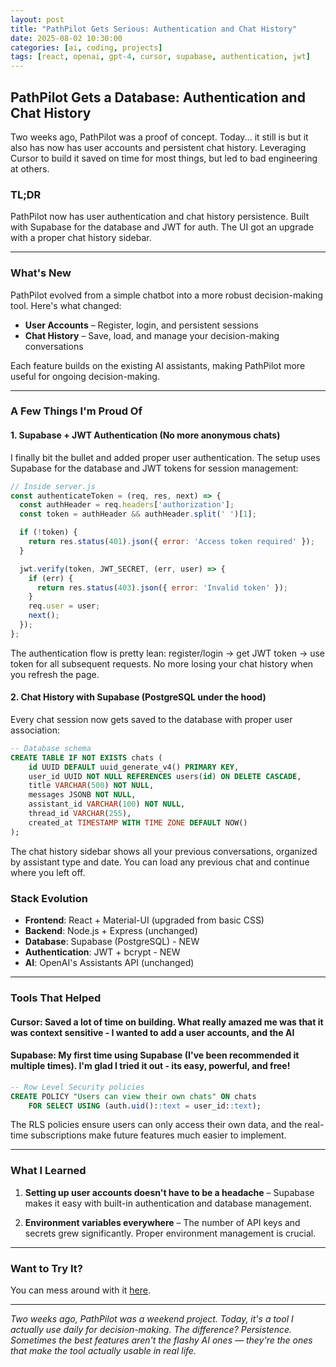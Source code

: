 ```yaml
---
layout: post
title: "PathPilot Gets Serious: Authentication and Chat History"
date: 2025-08-02 10:30:00
categories: [ai, coding, projects]
tags: [react, openai, gpt-4, cursor, supabase, authentication, jwt]
---
```


## PathPilot Gets a Database: Authentication and Chat History

Two weeks ago, PathPilot was a proof of concept. Today... it still is but it also has now has user accounts and persistent chat history. Leveraging Cursor to build it saved on time for most things, but led to bad engineering at others.

### TL;DR

PathPilot now has user authentication and chat history persistence. Built with Supabase for the database and JWT for auth. The UI got an  upgrade with a proper chat history sidebar.

---

### What's New

PathPilot evolved from a simple chatbot into a more robust decision-making tool. Here's what changed:

* **User Accounts** – Register, login, and persistent sessions
* **Chat History** – Save, load, and manage your decision-making conversations

Each feature builds on the existing AI assistants, making PathPilot more useful for ongoing decision-making.

---

### A Few Things I'm Proud Of

#### 1. **Supabase + JWT Authentication (No more anonymous chats)**

I finally bit the bullet and added proper user authentication. The setup uses Supabase for the database and JWT tokens for session management:

```javascript
// Inside server.js
const authenticateToken = (req, res, next) => {
  const authHeader = req.headers['authorization'];
  const token = authHeader && authHeader.split(' ')[1];

  if (!token) {
    return res.status(401).json({ error: 'Access token required' });
  }

  jwt.verify(token, JWT_SECRET, (err, user) => {
    if (err) {
      return res.status(403).json({ error: 'Invalid token' });
    }
    req.user = user;
    next();
  });
};
```

The authentication flow is pretty lean: register/login → get JWT token → use token for all subsequent requests. No more losing your chat history when you refresh the page.

#### 2. **Chat History with Supabase (PostgreSQL under the hood)**

Every chat session now gets saved to the database with proper user association:

```sql
-- Database schema
CREATE TABLE IF NOT EXISTS chats (
    id UUID DEFAULT uuid_generate_v4() PRIMARY KEY,
    user_id UUID NOT NULL REFERENCES users(id) ON DELETE CASCADE,
    title VARCHAR(500) NOT NULL,
    messages JSONB NOT NULL,
    assistant_id VARCHAR(100) NOT NULL,
    thread_id VARCHAR(255),
    created_at TIMESTAMP WITH TIME ZONE DEFAULT NOW()
);
```

The chat history sidebar shows all your previous conversations, organized by assistant type and date. You can load any previous chat and continue where you left off.


### Stack Evolution

* **Frontend**: React + Material-UI (upgraded from basic CSS)
* **Backend**: Node.js + Express (unchanged)
* **Database**: Supabase (PostgreSQL) - NEW
* **Authentication**: JWT + bcrypt - NEW
* **AI**: OpenAI's Assistants API (unchanged)

---

### Tools That Helped

#### **Cursor**: Saved a lot of time on building. What really amazed me was that it was context sensitive - I wanted to add a user accounts, and the AI 

#### **Supabase**: My first time using Supabase (I've been recommended it multiple times). I'm glad I tried it out - its easy, powerful, and free!

```sql
-- Row Level Security policies
CREATE POLICY "Users can view their own chats" ON chats
    FOR SELECT USING (auth.uid()::text = user_id::text);
```

The RLS policies ensure users can only access their own data, and the real-time subscriptions make future features much easier to implement.

---

### What I Learned

1. **Setting up user accounts doesn't have to be a headache** – Supabase makes it easy with built-in authentication and database management.

2. **Environment variables everywhere** – The number of API keys and secrets grew significantly. Proper environment management is crucial.

---


### Want to Try It?

You can mess around with it [here](https://pathpilot-frontend.onrender.com/).

---

*Two weeks ago, PathPilot was a weekend project. Today, it's a tool I actually use daily for decision-making. The difference? Persistence. Sometimes the best features aren't the flashy AI ones — they're the ones that make the tool actually usable in real life.* 